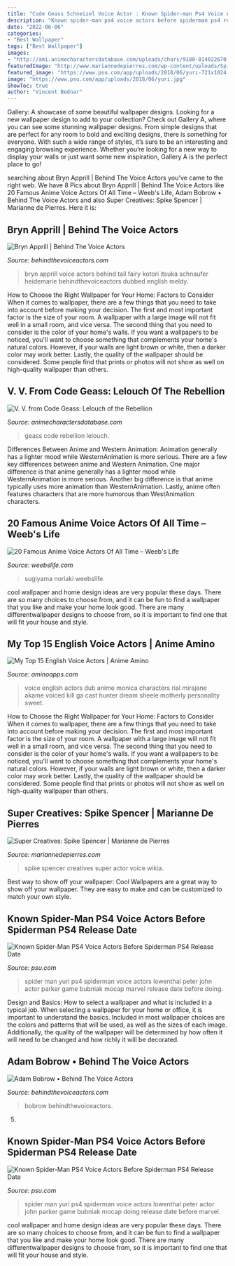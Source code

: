 ```yaml
---
title: "Code Geass Schneizel Voice Actor : Known Spider-man Ps4 Voice Actors Before Spiderman Ps4 Release Date"
description: "Known spider-man ps4 voice actors before spiderman ps4 release date"
date: "2022-06-06"
categories:
- "Best Wallpaper"
tags: ["Best Wallpaper"]
images:
- "http://ami.animecharactersdatabase.com/uploads/chars/9180-814022670.jpg"
featuredImage: "http://www.mariannedepierres.com/wp-content/uploads/Spike-Spencer.jpg"
featured_image: "https://www.psu.com/app/uploads/2018/06/yuri-721x1024.jpg"
image: "https://www.psu.com/app/uploads/2018/06/yuri.jpg"
ShowToc: true
author: "Vincent Bednar"
---
```



Gallery: A showcase of some beautiful wallpaper designs.
Looking for a new wallpaper design to add to your collection? Check out Gallery A, where you can see some stunning wallpaper designs. From simple designs that are perfect for any room to bold and exciting designs, there is something for everyone. With such a wide range of styles, it’s sure to be an interesting and engaging browsing experience. Whether you’re looking for a new way to display your walls or just want some new inspiration, Gallery A is the perfect place to go!
		
		
		
		
		
		
		
	

		
searching about Bryn Apprill | Behind The Voice Actors you've came to the right web. We have 8 Pics about Bryn Apprill | Behind The Voice Actors like 20 Famous Anime Voice Actors Of All Time – Weeb&#039;s Life, Adam Bobrow • Behind The Voice Actors and also Super Creatives: Spike Spencer | Marianne de Pierres. Here it is:
		
    
## Bryn Apprill | Behind The Voice Actors

<img loading=lazy src="http://statici.behindthevoiceactors.com/behindthevoiceactors/_img/actors/bryn-apprill-30.6.jpg" onerror="this.onerror=null;this.src='https://tse1.mm.bing.net/th?id=OIP.853xuqnVxXUnysYLvkvzuwHaId&amp;pid=15.1';" alt="Bryn Apprill | Behind The Voice Actors">

_Source: behindthevoiceactors.com_

>bryn apprill voice actors behind tail fairy kotori itsuka schnaufer heidemarie behindthevoiceactors dubbed english meldy. 

	

How to Choose the Right Wallpaper for Your Home: Factors to Consider
When it comes to wallpaper, there are a few things that you need to take into account before making your decision. The first and most important factor is the size of your room. A wallpaper with a large image will not fit well in a small room, and vice versa. 
The second thing that you need to consider is the color of your home's walls. If you want a wallpapers to be noticed, you'll want to choose something that complements your home's natural colors. However, if your walls are light brown or white, then a darker color may work better. 
Lastly, the quality of the wallpaper should be considered. Some people find that prints or photos will not show as well on high-quality wallpaper than others.

    
## V. V. From Code Geass: Lelouch Of The Rebellion

<img loading=lazy src="http://ami.animecharactersdatabase.com/uploads/chars/9180-814022670.jpg" onerror="this.onerror=null;this.src='https://tse3.mm.bing.net/th?id=OIP.5DtN3hjN8WKoZh_Fe0s-ywHaEK&amp;pid=15.1';" alt="V. V. from Code Geass: Lelouch of the Rebellion">

_Source: animecharactersdatabase.com_

>geass code rebellion lelouch. 

	

Differences Between Anime and Western Animation: Animation generally has a lighter mood while WesternAnimation is more serious.
There are a few key differences between anime and Western Animation. One major difference is that anime generally has a lighter mood while WesternAnimation is more serious. Another big difference is that anime typically uses more animation than WesternAnimation. Lastly, anime often features characters that are more humorous than WestAnimation characters.

    
## 20 Famous Anime Voice Actors Of All Time – Weeb&#039;s Life

<img loading=lazy src="https://weebslife.com/wp-content/uploads/2021/03/Noriaki-Sugiyama.jpg" onerror="this.onerror=null;this.src='https://tse4.mm.bing.net/th?id=OIP.fGNIUvEs87l97oz0gfzqHAHaEK&amp;pid=15.1';" alt="20 Famous Anime Voice Actors Of All Time – Weeb&#039;s Life">

_Source: weebslife.com_

>sugiyama noriaki weebslife. 

	

cool wallpaper and home design ideas are very popular these days. There are so many choices to choose from, and it can be fun to find a wallpaper that you like and make your home look good. There are many differentwallpaper designs to choose from, so it is important to find one that will fit your house and style.

    
## My Top 15 English Voice Actors | Anime Amino

<img loading=lazy src="http://pm1.narvii.com/5946/4cd3b0de150b0c43a6f81203749cf4cf4ef50636_hq.jpg" onerror="this.onerror=null;this.src='https://tse3.mm.bing.net/th?id=OIP.hYFYTjxwSKYMOiTR0tdxfwHaJ4&amp;pid=15.1';" alt="My Top 15 English Voice Actors | Anime Amino">

_Source: aminoapps.com_

>voice english actors dub anime monica characters rial mirajane akame voiced kill ga cast hunter dream sheele motherly personality sweet. 

	

How to Choose the Right Wallpaper for Your Home: Factors to Consider
When it comes to wallpaper, there are a few things that you need to take into account before making your decision. The first and most important factor is the size of your room. A wallpaper with a large image will not fit well in a small room, and vice versa. 
The second thing that you need to consider is the color of your home's walls. If you want a wallpapers to be noticed, you'll want to choose something that complements your home's natural colors. However, if your walls are light brown or white, then a darker color may work better. 
Lastly, the quality of the wallpaper should be considered. Some people find that prints or photos will not show as well on high-quality wallpaper than others.

    
## Super Creatives: Spike Spencer | Marianne De Pierres

<img loading=lazy src="http://www.mariannedepierres.com/wp-content/uploads/Spike-Spencer.jpg" onerror="this.onerror=null;this.src='https://tse4.mm.bing.net/th?id=OIP.8oH_oIfYI4YDFuXYhoDCcQHaLH&amp;pid=15.1';" alt="Super Creatives: Spike Spencer | Marianne de Pierres">

_Source: mariannedepierres.com_

>spike spencer creatives super actor voice wikia. 

	

Best way to show off your wallpaper:
Cool Wallpapers are a great way to show off your wallpaper. They are easy to make and can be customized to match your own style.

    
## Known Spider-Man PS4 Voice Actors Before Spiderman PS4 Release Date

<img loading=lazy src="https://www.psu.com/app/uploads/2018/06/yuri.jpg" onerror="this.onerror=null;this.src='https://tse2.mm.bing.net/th?id=OIP.x56KAqpEOong4tVBmQkM4wHaKh&amp;pid=15.1';" alt="Known Spider-Man PS4 Voice Actors Before Spiderman PS4 Release Date">

_Source: psu.com_

>spider man yuri ps4 spiderman voice actors lowenthal peter john actor parker game bubniak mocap marvel release date before doing. 

	

Design and Basics: How to select a wallpaper and what is included in a typical job.
When selecting a wallpaper for your home or office, it is important to understand the basics. Included in most wallpaper choices are the colors and patterns that will be used, as well as the sizes of each image. Additionally, the quality of the wallpaper will be determined by how often it will need to be changed and how richly it will be decorated.

    
## Adam Bobrow • Behind The Voice Actors

<img loading=lazy src="https://statici.behindthevoiceactors.com/behindthevoiceactors/_img/actors/adam-bobrow-83.4.jpg" onerror="this.onerror=null;this.src='https://tse2.mm.bing.net/th?id=OIP.BkVxIHU9SE7vSWy5blhhsgAAAA&amp;pid=15.1';" alt="Adam Bobrow • Behind The Voice Actors">

_Source: behindthevoiceactors.com_

>bobrow behindthevoiceactors. 

	

5.

    
## Known Spider-Man PS4 Voice Actors Before Spiderman PS4 Release Date

<img loading=lazy src="https://www.psu.com/app/uploads/2018/06/yuri-721x1024.jpg" onerror="this.onerror=null;this.src='https://tse3.mm.bing.net/th?id=OIP.vl6cpyFzIPXj1hBbfuHG0gHaKh&amp;pid=15.1';" alt="Known Spider-Man PS4 Voice Actors Before Spiderman PS4 Release Date">

_Source: psu.com_

>spider man yuri ps4 spiderman voice actors lowenthal peter actor john parker game bubniak mocap doing release date before marvel. 

	

cool wallpaper and home design ideas are very popular these days. There are so many choices to choose from, and it can be fun to find a wallpaper that you like and make your home look good. There are many differentwallpaper designs to choose from, so it is important to find one that will fit your house and style.

